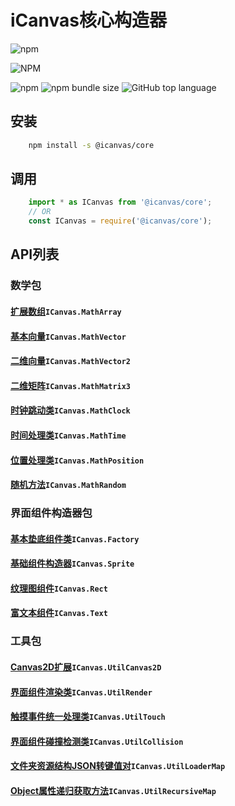 # **iCanvas核心构造器**
![npm](https://img.shields.io/npm/dm/@icanvas/core)

![NPM](https://img.shields.io/npm/l/@icanvas/core)

![npm](https://img.shields.io/npm/v/@icanvas/core) ![npm bundle size](https://img.shields.io/bundlephobia/min/@icanvas/core) ![GitHub top language](https://img.shields.io/github/languages/top/idler8/icanvas)
## 安装
```bash
    npm install -s @icanvas/core
```
## 调用
```javascript
    import * as ICanvas from '@icanvas/core';
    // OR
    const ICanvas = require('@icanvas/core');
```

## API列表

### 数学包
#### [扩展数组](src/maths/lib/array.js)`ICanvas.MathArray`
#### [基本向量](src/maths/lib/vector.js)`ICanvas.MathVector`
#### [二维向量](src/maths/lib/vector2.js)`ICanvas.MathVector2`
#### [二维矩阵](src/maths/lib/matrix3.js)`ICanvas.MathMatrix3`
#### [时钟跳动类](src/maths/lib/clock.js)`ICanvas.MathClock`
#### [时间处理类](src/maths/lib/time.js)`ICanvas.MathTime`
#### [位置处理类](src/maths/lib/position.js)`ICanvas.MathPosition`
#### [随机方法](src/maths/lib/random.js)`ICanvas.MathRandom`

### 界面组件构造器包
#### [基本垫底组件类](src/components/index.js)`ICanvas.Factory`
#### [基础组件构造器](src/component/index.js)`ICanvas.Sprite`
#### [纹理图组件](src/components/index.js)`ICanvas.Rect`
#### [富文本组件](src/components/index.js)`ICanvas.Text`

### 工具包
#### [Canvas2D扩展](src/utils/lib/canvas2d.js)`ICanvas.UtilCanvas2D`
#### [界面组件渲染类](src/utils/lib/render.js)`ICanvas.UtilRender`
#### [触摸事件统一处理类](src/utils/lib/touch.js)`ICanvas.UtilTouch`
#### [界面组件碰撞检测类](src/utils/lib/collision.js)`ICanvas.UtilCollision`
#### [文件夹资源结构JSON转键值对](src/utils/index.js)`ICanvas.UtilLoaderMap`
#### [Object属性递归获取方法](src/utils/index.js)`ICanvas.UtilRecursiveMap`
